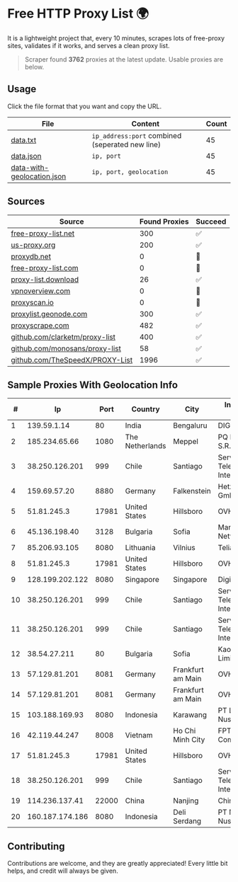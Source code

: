 
# Free HTTP Proxy List 🌍

It is a lightweight project that, every 10 minutes, scrapes lots of free-proxy sites, validates if it works, and serves a clean proxy list.


> Scraper found **3762** proxies at the latest update. Usable proxies are below.

## Usage

Click the file format that you want and copy the URL.


|File|Content|Count|
|----|-------|-----|
|[data.txt](https://raw.githubusercontent.com/themiralay/Proxy-List-World/master/data.txt)|`ip_address:port` combined (seperated new line)|45|
|[data.json](https://raw.githubusercontent.com/themiralay/Proxy-List-World/master/data.json)|`ip, port`|45|
|[data-with-geolocation.json](https://raw.githubusercontent.com/themiralay/Proxy-List-World/master/data-with-geolocation.json)|`ip, port, geolocation`|45|

## Sources

|Source|Found Proxies|Succeed|
|------|-------------|-------|
|[free-proxy-list.net](https://free-proxy-list.net)|300|✅|
|[us-proxy.org](https://www.us-proxy.org)|200|✅|
|[proxydb.net](http://proxydb.net)|0|🚫|
|[free-proxy-list.com](https://free-proxy-list.com/?page=&port=&type%5B%5D=http&type%5B%5D=https&up_time=0&search=Search)|0|🚫|
|[proxy-list.download](https://www.proxy-list.download/HTTP)|26|✅|
|[vpnoverview.com](https://vpnoverview.com/privacy/anonymous-browsing/free-proxy-servers)|0|🚫|
|[proxyscan.io](https://www.proxyscan.io)|0|🚫|
|[proxylist.geonode.com](https://proxylist.geonode.com/api/proxy-list?limit=300&page=1&sort_by=lastChecked&sort_type=desc&protocols=http,https)|300|✅|
|[proxyscrape.com](https://api.proxyscrape.com/v2/?request=displayproxies&protocol=http&timeout=10000&country=all&ssl=all&anonymity=all)|482|✅|
|[github.com/clarketm/proxy-list](https://raw.githubusercontent.com/clarketm/proxy-list/master/proxy-list-raw.txt)|400|✅|
|[github.com/monosans/proxy-list](https://raw.githubusercontent.com/monosans/proxy-list/main/proxies/http.txt)|58|✅|
|[github.com/TheSpeedX/PROXY-List](https://raw.githubusercontent.com/TheSpeedX/PROXY-List/master/http.txt)|1996|✅|


## Sample Proxies With Geolocation Info

|#|Ip|Port|Country|City|Internet Service Provider|
|-|--|----|-------|----|-------------------------|
|1|139.59.1.14|80|India|Bengaluru|DIGITALOCEAN|
|2|185.234.65.66|1080|The Netherlands|Meppel|PQ HOSTING PLUS S.R.L.|
|3|38.250.126.201|999|Chile|Santiago|Servicios De Telecomunicaciones Intercable Ltda.|
|4|159.69.57.20|8880|Germany|Falkenstein|Hetzner Online GmbH|
|5|51.81.245.3|17981|United States|Hillsboro|OVH SAS|
|6|45.136.198.40|3128|Bulgaria|Sofia|Managed by IROKO Networks|
|7|85.206.93.105|8080|Lithuania|Vilnius|Telia Lietuva|
|8|51.81.245.3|17981|United States|Hillsboro|OVH SAS|
|9|128.199.202.122|8080|Singapore|Singapore|DigitalOcean, LLC|
|10|38.250.126.201|999|Chile|Santiago|Servicios De Telecomunicaciones Intercable Ltda.|
|11|38.250.126.201|999|Chile|Santiago|Servicios De Telecomunicaciones Intercable Ltda.|
|12|38.54.27.211|80|Bulgaria|Sofia|Kaopu Cloud HK Limited|
|13|57.129.81.201|8081|Germany|Frankfurt am Main|OVH SAS|
|14|57.129.81.201|8081|Germany|Frankfurt am Main|OVH SAS|
|15|103.188.169.93|8080|Indonesia|Karawang|PT Lintas Jaringan Nusantara|
|16|42.119.44.247|8008|Vietnam|Ho Chi Minh City|FPT Telecom Company|
|17|51.81.245.3|17981|United States|Hillsboro|OVH SAS|
|18|38.250.126.201|999|Chile|Santiago|Servicios De Telecomunicaciones Intercable Ltda.|
|19|114.236.137.41|22000|China|Nanjing|Chinanet|
|20|160.187.174.186|8080|Indonesia|Deli Serdang|PT Netindo Persada Nusantara|



## Contributing

Contributions are welcome, and they are greatly appreciated! Every
little bit helps, and credit will always be given.

